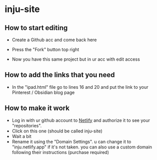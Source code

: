 # inju-site


## How to start editing

- Create a Github acc and come back here 

- Press the "Fork" button top right

- Now you have this same project but in ur acc with edit access

## How to add the links that you need

- In the "ipad.html" file go to lines 16 and 20 and put the link to your Pinterest / Obsidian blog page

## How to make it work 

- Log in with ur github account to [Netlify]() and authorize it to see your "repositories".
- Click on this one (should be called inju-site)
- Wait a bit
- Rename it using the "Domain Settings". u can change it to "inju.netlify.app" if it's not taken. you can also use a custom domain following their instructions (purchase required)